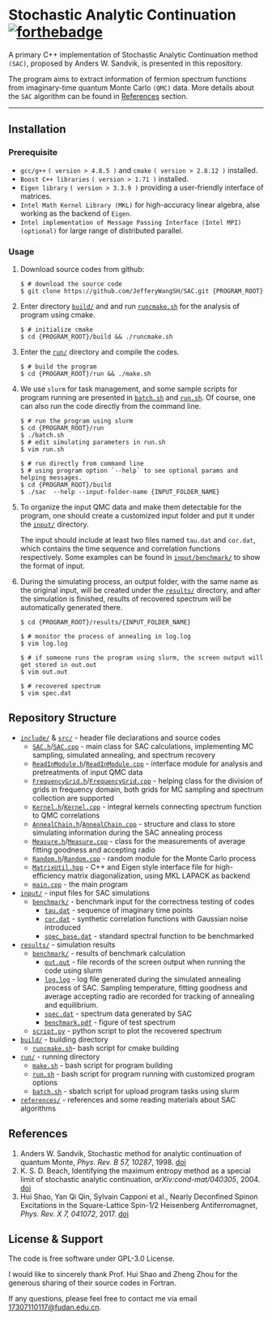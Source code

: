 # Stochastic Analytic Continuation [![forthebadge](https://forthebadge.com/images/badges/works-on-my-machine.svg)](https://forthebadge.com)


A primary C++ implementation of Stochastic Analytic Continuation method `(SAC)`,
proposed by Anders W. Sandvik, is presented in this repository. 

The program aims to extract information of fermion spectrum functions from imaginary-time quantum Monte Carlo `(QMC)` data. 
More details about the `SAC` algorithm can be found in [References](#references) section. 

---

## Installation ##

### Prerequisite ###
* `gcc/g++` `( version > 4.8.5 )` and `cmake` `( version > 2.8.12 )` installed.
* `Boost C++ libraries` `( version > 1.71 )` installed.
* `Eigen library` `( version > 3.3.9 )` providing a user-friendly interface of matrices.
* `Intel Math Kernel Library (MKL)` for high-accuracy linear algebra, alse working as the backend of `Eigen`.
* `Intel implementation of Message Passing Interface (Intel MPI) (optional)` for large range of distributed parallel.

### Usage ###
1. Download source codes from github:
    ``` shell
    $ # download the source code
    $ git clone https://github.com/JefferyWangSH/SAC.git {PROGRAM_ROOT}
    ```

2. Enter directory [`build/`](build/) and and run [`runcmake.sh`](build/runcmake.sh) for the analysis of program using cmake.
    ``` shell
    $ # initialize cmake
    $ cd {PROGRAM_ROOT}/build && ./runcmake.sh
    ```
    
3. Enter the [`run/`](run/) directory and compile the codes. 
    ``` shell
    $ # build the program
    $ cd {PROGRAM_ROOT}/run && ./make.sh
    ```

4. We use `slurm` for task management, and some sample scripts for program running are presented in [`batch.sh`](run/batch.sh) and [`run.sh`](run/run.sh). Of course, one can also run the code directly from the command line.
   ```shell
   $ # run the program using slurm
   $ cd {PROGRAM_ROOT}/run
   $ ./batch.sh
   $ # edit simulating parameters in run.sh
   $ vim run.sh
   
   $ # run directly from command line
   $ # using program option `--help` to see optional params and helping messages.
   $ cd {PROGRAM_ROOT}/build
   $ ./sac  --help --input-folder-name {INPUT_FOLDER_NAME}
   ``` 

5. To organize the input QMC data and make them detectable for the program, one should create a customized input folder and put it under the [`input/`](input/) directory. 
   
   The input should include at least two files named `tau.dat` and `cor.dat`, which contains the time sequence and correlation functions respectively.
   Some examples can be found in [`input/benchmark/`](input/benchmark/) to show the format of input. 

6. During the simulating process, an output folder, with the same name as the original input, will be created under the [`results/`](results/) directory, and after the simulation is finished, results of recovered spectrum will be automatically generated there.
   ```shell
   $ cd {PROGRAM_ROOT}/results/{INPUT_FOLDER_NAME}
   
   $ # monitor the process of annealing in log.log
   $ vim log.log
   
   $ # if someone runs the program using slurm, the screen output will get stored in out.out
   $ vim out.out
   
   $ # recovered spectrum
   $ vim spec.dat
   ```


## Repository Structure ##
* [`include/`](include) & [`src/`](src) - header file declarations and source codes 
  * [`SAC.h`](include/SAC.h)/[`SAC.cpp`](src/SAC.cpp) 
    \- main class for SAC calculations, implementing MC sampling, simulated annealing, and spectrum recovery
  * [`ReadInModule.h`](include/ReadInModule.h)/[`ReadInModule.cpp`](src/ReadInModule.cpp)
    \- interface module for analysis and pretreatments of input QMC data
  * [`FrequencyGrid.h`](include/FrequencyGrid.h)/[`FrequencyGrid.cpp`](src/FrequencyGrid.cpp)
    \- helping class for the division of grids in frequency domain, both grids for MC sampling and spectrum collection are supported
  * [`Kernel.h`](include/Kernel.h)/[`Kernel.cpp`](src/Kernel.cpp)
    \- integral kernels connecting spectrum function to QMC correlations
  * [`AnnealChain.h`](include/AnnealChain.h)/[`AnnealChain.cpp`](src/AnnealChain.cpp)
    \- structure and class to store simulating information during the SAC annealing process
  * [`Measure.h`](include/Measure.h)/[`Measure.cpp`](src/Measure.cpp)
    \- class for the measurements of average fitting goodness and accepting radio
  * [`Random.h`](include/Random.h)/[`Random.cpp`](src/Random.cpp)
    \- random module for the Monte Carlo process
  * [`MatrixUtil.hpp`](src/MatrixUtil.hpp) 
    \- C++ and Eigen style interface file for high-efficiency matrix diagonalization, using MKL LAPACK as backend
  * [`main.cpp`](src/main.cpp) 
    \- the main program
* [`input/`](input) - input files for SAC simulations
  * [`benchmark/`](input/benchmark) - benchmark input for the correctness testing of codes
      * [`tau.dat`](input/benchmark/tau.dat) 
        \- sequence of imaginary time points
      * [`cor.dat`](input/benchmark/cor.dat) 
        \- synthetic correlation functions with Gaussian noise introduced
      * [`spec_base.dat`](input/benchmark/spec_base.dat)
        \- standard spectral function to be benchmarked
* [`results/`](results) - simulation results
  * [`benchmark/`](results/benchmark) - results of benchmark calculation
    * [`out.out`](results/benchmark/out.out)
      \- file records of the screen output when running the code using slurm 
    * [`log.log`](results/benchmark/log.log) 
      \- log file generated during the simulated annealing process of SAC. 
      Sampling temperature, fitting goodness and average accepting radio are recorded for tracking of annealing and equilibrium.
    * [`spec.dat`](results/benchmark/spec.dat) 
      \- spectrum data generated by SAC
    * [`benchmark.pdf`](results/benchmark/benchmark.pdf) - figure of test spectrum
  * [`script.py`](results/script.py)
      \- python script to plot the recovered spectrum
* [`build/`](build) - building directory
  * [`runcmake.sh`](build/runcmake.sh)- bash script for cmake building 
* [`run/`](run) - running directory
  * [`make.sh`](run/make.sh) - bash script for program building
  * [`run.sh`](run/run.sh) 
    \- bash script for program running with customized program options
  * [`batch.sh`](run/batch.sh) 
    \- sbatch script for upload program tasks using slurm
* [`references/`](references) - references and some reading materials about SAC algorithms


## References ##
<span id="reference"></span>

1. Anders W. Sandvik, 
   Stochastic method for analytic continuation of quantum Monte, 
   *Phys. Rev. B 57, 10287*, 1998. [doi](https://doi.org/10.1103/PhysRevB.57.10287)
2. K. S. D. Beach, 
   Identifying the maximum entropy method as a special limit of stochastic analytic continuation,
   *arXiv:cond-mat/040305*, 2004. [doi](http://arxiv.org/abs/cond-mat/0403055)  
3. Hui Shao, Yan Qi Qin, Sylvain Capponi et al.,
   Nearly Deconfined Spinon Excitations in the Square-Lattice Spin-1/2 Heisenberg Antiferromagnet,
   *Phys. Rev. X 7, 041072*, 2017. [doi](https://link.aps.org/doi/10.1103/PhysRevX.7.041072)


## License & Support ##

The code is free software under GPL-3.0 License.

I would like to sincerely thank Prof. Hui Shao and Zheng Zhou for the generous sharing of their source codes in Fortran.

If any questions, please feel free to contact me via email 17307110117@fudan.edu.cn.